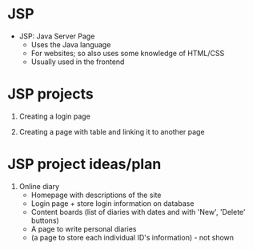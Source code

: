 # JSP
- JSP: Java Server Page
  - Uses the Java language
  - For websites; so also uses some knowledge of HTML/CSS
  - Usually used in the frontend

# JSP projects

1. Creating a login page

2. Creating a page with table and linking it to another page 

# JSP project ideas/plan

1. Online diary
    - Homepage with descriptions of the site
    - Login page + store login information on database
    - Content boards (list of diaries with dates and with 'New', 'Delete' buttons)
    - A page to write personal diaries
    - (a page to store each individual ID's information) - not shown
